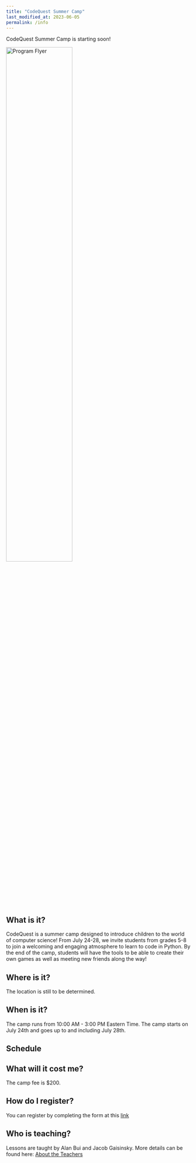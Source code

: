 ```yaml
---
title: "CodeQuest Summer Camp"
last_modified_at: 2023-06-05
permalink: /info
---
```


CodeQuest Summer Camp is starting soon! 

<img src="https://alanbui1.github.io/codequest/assets/images/flyer.png" alt="Program Flyer" height = "60%" width = "60%"> 

<h2>What is it?</h2>

CodeQuest is a summer camp designed to introduce children to the world of computer science! From July 24-28, we invite students from grades 5-8 to join a welcoming and engaging atmosphere to learn to code in Python. By the end of the camp, students will have the tools to be able to create their own games as well as meeting new friends along the way!

<h2>Where is it?</h2>

The location is still to be determined.
<!-- <a href="https://goo.gl/maps/YyF3MtTgnUew8BHx7">Google Maps </a> -->

<h2>When is it?</h2>

The camp runs from 10:00 AM - 3:00 PM Eastern Time. The camp starts on July 24th and goes up to and including July 28th.

<h2>Schedule</h2>

<!-- Link to schedule -->

<h2>What will it cost me?</h2>

The camp fee is $200.

<h2>How do I register?</h2>

You can register by completing the form at this [link](https://forms.gle/Lgg5xtNiUYxsfXLk6)

<h2>Who is teaching?</h2>

Lessons are taught by Alan Bui and Jacob Gaisinsky. More details can be found here: <a href = "/about/#alan-bui">About the Teachers</a>